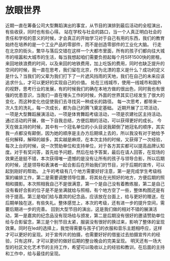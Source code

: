# 放眼世界

近期一直在筹备公司大型舞蹈演出的事宜，从节目的演排到最后活动的全程演出，有些收获，同时也有些心得。
站在学校与社会的路口，当一个人真正明白社会的责任和学校的意义的时候，才会真正的开始学习对于自己有用的东西，我们的教育始终在培养的是一个工业产品的零部件，而不是创造零部件的工业化大脑。
行走在北京的街头，繁华与落后交错在这样一个大都市里面，所有的孩子们都向往大城市的喧嚣和大城市的生活，每当我想起咱们需要负担起每个月5环1500快的房租，来回地铁浪费的时间，以及来回的地铁费用，加上吃饭的费用，同时也缺乏提升的空间的时候，我一直在思考，我们留在北京，作为北漂的意义是什么？成功的定义是什么？当我们的父辈为我们打下了一片遮风挡雨的天地，我们在自己的未来应该追求什么，才可以更好的实现自己的价值。
处在三线城市，使用一线城市和国外的视野，思考行业的发展，有的时候我们的确在本地方做的很出色，同时我也有很强的忧患意识，当我们一直在埋头工作的时候，外面的世界其实已经发生了很大的变化，而这种变化也促使我们去寻找另一种成长的路径。
每一次思考，都带来一次人生的洗礼，每一次成长，都为自己的腾飞奠定基础。
近期开展了三项活动，一项是大型舞蹈展演活动，一项是体育舞蹈考级活动，一项是农建社区主持活动。通过活动的开展，做一下自我总结，方便后期的活动，可以获得更好的成长。
今天在做主持的时候，其中有一个冠名单位的小头目说我颠倒了她冠名的顺序，其实我一点都没有颠倒，因为她的顺序是主办方后期填上去的，所以我没有对于她给予任何解释，解释的越多，其实越是麻烦，在本次主持的时候，又获得了一次经验，每次上台的时候，说一次赞助单位和支持单位，对于各方其实都可以提高品牌认知度。对于有奖问答，首先给予问题，然后在给予答案，最后在请人回答，在现场的效果还是挺不错，本次获得唯一遗憾的是没有让所有的孩子与领导合影，所以后期的时候，还是领导和表演者一起合影后在开始我们的节目，对于后期的宣传，可以起到刚好的帮助。
上午的考级有几个地方需要好好注意，第一是完成学生考级档案的编排工作，第二是需要调整领导位置，将其处在光照好的地方，方便后期的照相和摄影。本次照相我自己不是很满意，第一个是自己没有着教练服，第二是自己没有看好合影的位子是不是坐满就给与照相，有个地方空了一些，整体构图还是有待于提高。第三是咱们给与嘉宾的纪念品，应该放在台面上，给与更好的赠送，在后期单独在送，有些失礼。整体感觉上，本次的考级，还有进一步的提升空间，需要后期进一步的完善。
回到大型节目的演出，这是我们做的相对不错的展演活动，第一是嘉宾的纪念品没有现场给与颁发，第二是后期没有很好的邀请赞助单位给与合影留念，第三是个别节目太紧，服装没有很好的换过来，影响了整体的呈现效果。同时在led的选择上，我觉得需要与孩子们的衣服和音乐主题相呼应，这样才可以更好的呈现。对于宣传片的拍摄，也需要好好的借鉴过去拍摄宣传片的经验，只有这样，才可以更好的做好后期的整台晚会的完美呈现。
明天还有一场大型的社区文化艺术节的主持工作，希望可以吸收以上的经验和教训，在后面的主持和工作中，给与最佳的呈现。
